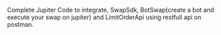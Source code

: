 Complete Jupiter Code to integrate, SwapSdk, BotSwap(create a bot and execute your swap on jupiter) and LimitOrderApi using restfull api on postman.
